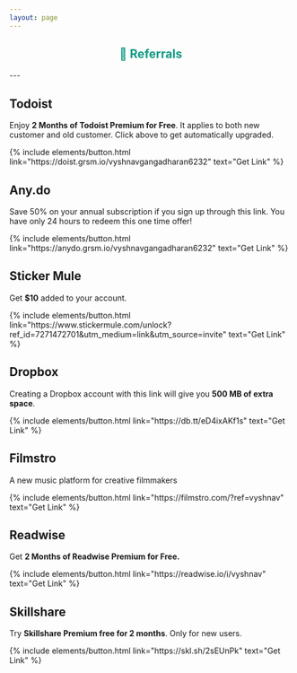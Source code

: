 ```yaml
---	
layout: page	
---
```

<h2 style="text-align:center; color: #0e9a83">
    <div>
        <b>🎁 Referrals</b>
    </div>
</h2>
---

## Todoist

Enjoy **2 Months of Todoist Premium for Free**. It applies to both new customer and old customer. Click above to get automatically upgraded.

<p class="text-center">
{% include elements/button.html link="https://doist.grsm.io/vyshnavgangadharan6232" text="Get Link" %}
</p>

## Any.do

Save 50% on your annual  subscription if you sign up through this link. You have only 24 hours to redeem this one time offer!

<p class="text-center">
{% include elements/button.html link="https://anydo.grsm.io/vyshnavgangadharan6232" text="Get Link" %}
</p>

## Sticker Mule

Get **$10** added to your account.

<p class="text-center">
{% include elements/button.html link="https://www.stickermule.com/unlock?ref_id=7271472701&utm_medium=link&utm_source=invite" text="Get Link" %}
</p>

## Dropbox

Creating a Dropbox account with this link will give you **500 MB of extra space**.

<p class="text-center">
{% include elements/button.html link="https://db.tt/eD4ixAKf1s" text="Get Link" %}
</p>

## Filmstro

A new music platform for creative filmmakers

<p class="text-center">
{% include elements/button.html link="https://filmstro.com/?ref=vyshnav" text="Get Link" %}
</p>

## Readwise

Get **2 Months of Readwise Premium for Free.**

<p class="text-center">
{% include elements/button.html link="https://readwise.io/i/vyshnav" text="Get Link" %}
</p>

## Skillshare

Try **Skillshare Premium free for 2 months**. Only for new users.

<p class="text-center">
{% include elements/button.html link="https://skl.sh/2sEUnPk" text="Get Link" %}
</p>
